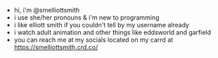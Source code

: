 - hi, i'm @smelliottsmith
- i use she/her pronouns & i'm new to programming
- i like elliott smith if you couldn't tell by my username already
- i watch adult animation and other things like eddsworld and garfield
- you can reach me at my socials located on my carrd at https://smelliottsmith.crd.co/

